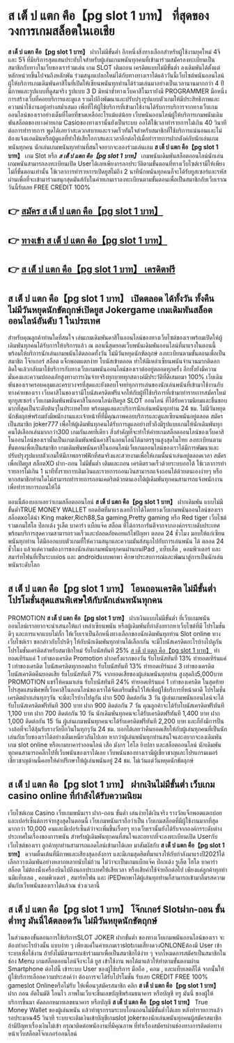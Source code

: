 # ส เต็ ป แตก คือ【pg slot 1 บาท】  ที่สุดของวงการเกมสล็อตในเอเชีย

**ส เต็ ป แตก คือ【pg slot 1 บาท】** ฝากไม่มีขั้นต่ำ  อีกหนึ่งสิ่งทางเลือกสำหรับผู้ใช้งานยุคใหม่ 4จี และ 5จี ที่มีบริการสุดแสนประทับใจสำหรับผู้เล่นเกมพนันทุกคนที่เข้ามาร่วมสมัครลงทะเบียนเป็นสมาชิกกับทางในเว็บของเราร่วมเล่น เกม SLOT  เติมถอน เครดิตแบบไม่มีขั้นต่ำ ลงเดิมพันได้ตั้งแต่ หลักหน่วยขึ้นไปจนถึงหลักพัน ร่วมสนุกแปลกใหม่ได้กับทางทางเราได้แล้ววันนี้เว็บไซต์พนันออนไลน์ผู้ให้บริการเกมเดิมพันคาสิโนที่เปิดให้เซียนพนันทุกท่านได้ร่วมเล่นมาอย่างเป็นเวลานานมากกว่า 4 ปี มีภาพและรูปแบบที่ดูสมจริง รูปแบบ 3 D
มิหนำซ้ำทางเว็บคาสิโนเรายังมี  PROGRAMMER มือหนึ่งการสร้างเว็บที่คอยบริการและดูแล  รวมไปถึงพัฒนาและปรับปรุงรูปแบบตัวเกมให้มีประสิทธิภาพและความน่าใช้งานอยู่อย่างสม่ำเสมอ เพื่อที่ให้ผู้ใช้บริการที่เข้ามาใช้งานได้รับการบริการจากทางเว็บเกมออนไลน์ของเราอย่างเต็มที่โดยที่ขาดเหลืออะไรแม้แต่น้อย เว็บพนันออนไลน์ผู้ให้บริการเกมพนันเดิมพันสล็อตของทางค่ายเกม Casioของทางเรานั้นยังเป็นระบบ ออโต้ใช้เวลาทำรายการไม่เกิน 40 วินาที ต่อการทำรายการ พูดได้เลยว่าสะดวกสบายและรวดเร็วทันใจสำหรับสมาชิกที่ใช้บริการแน่นอนและไม่ต้องแจ้งแอดมินหรือผู้ดูแลที่ทำให้เสียโอกาสและเวลาอีกต่อไปเมื่อทำรายการฝากตังค์กับนักเล่นเกมพนันทุกคน
นักเล่นเกมพนันทุกท่านที่สนใจอยากจะลองร่วมเล่นเกม **ส เต็ ป แตก คือ【pg slot 1 บาท】** เกม Slot  หรือ ***ส เต็ ป แตก คือ【pg slot 1 บาท】*** เกมพนันเดิมพันสล็อตออนไลน์นักเล่นเกมพนันสามารถลงทะเบียนเปิด Userได้เลยเพียงกรอกประวัติตามขั้นตอนที่ทางเว็บไซต์เรามีให้เพียงไม่กี่ขั้นตอนเท่านั้น ใช้เวลาการทำรายการเปิดยูสไม่ถึง 2 นาทีนักพนันทุกคนก็จะได้รับยูสเซอร์และรหัสผ่านเพื่อที่จะเข้ามาร่วมสนุกสุดมันส์กับในค่ายเกมเราลงทะเบียนตามขั้นตอนเพื่อเป็นสมาชิกกับเว็บเราณ วันนี้รับเลย FREE CREDIT 100%

## 👉 [สมัคร ส เต็ ป แตก คือ【pg slot 1 บาท】](https://archa888.com/)
## 👉 [ทางเข้า ส เต็ ป แตก คือ【pg slot 1 บาท】](https://archa888.com/)
## 👉 [ส เต็ ป แตก คือ【pg slot 1 บาท】 เครดิตฟรี](https://archa888.com/)

## ส เต็ ป แตก คือ【pg slot 1 บาท】 เปิดตลอด ได้ทั้งวัน ทั้งคืน ไม่มีวันหยุดนักขัตฤกษ์เปิดยูส Jokergame เกมเดิมพันสล็อตออนไลน์อันดับ 1 ในประเทศ

สำหรับคุณลูกค้าท่านใดที่สนใจ เล่นเกมเดิมพันคาสิโนออนไลน์ของทางเว็บไซต์ของเราพร้อมเปิดให้ผู้เดิมพันทุกคนได้รับการให้บริการแล้ว ณ ตอนนี้สุดยอดเว็บพนันเดิมพันออนไลน์ที่มาแรงในตอนนี้ พร้อมให้บริการนักเล่นเกมพนันได้ตลอดทั้งวัน ไม่มีวันหยุดนักขัตฤกษ์ ลงทะเบียนตามขั้นตอนเพื่อเป็นสมาชิก โจ๊กเกอร์ สล็อต แจ็กพอตแตกง่าย โบนัสเข้าตลอด ทำให้มีเหล่าเซียนพนันจำนวนมากติดอกติดใจแล้วกลับมาใช้บริการกับทางเว็บเกมพนันออนไลน์ของเราต่ออยู่ตลอดทุกครั้ง อีกทั้งยังมีความมั่นคงและความปลอดภัยสูงทางการเงินจ่ายจริงทุกบาททุกสตางค์มีประวัติที่ดีเสมอมา 100% เว็บเดิมพันของเราครอบคลุมและครบวงจรที่สุดและยังตอบโจทย์ทุกการเล่นของนักเล่นพนันที่เข้ามาใช้งานกับทางค่ายของเรา
เว็บคาสิโนของเรามีโบนัสเครดิตฟรีแจกให้กับผู้ที่ใช้บริการที่เข้ามาทำรายการสมัครใหม่ทุกยูสเซอร์ เว็บเกมเดิมพันพนันคาสิโนออนไลน์เปิดยูส SLOT ออนไลน์ ที่ได้รับความนิยมและชื่นชอบมากที่สุดเป็นระดับต้นๆในประเทศไทย พร้อมดูแลและบริการนักเล่นพนันทุกท่าน 24 ชม. ไม่มีวันหยุดนักขัตฤกษ์พร้อมยังมีพนักงานและเจ้าหน้าที่ที่มีคุณภาพคอยบริการและดูแลเซียนพนันอยู่ตลอด สมัครเป็นสมาชิก joker777 เพื่อให้ผู้เดิมพันทุกคนได้รับการดูแลอย่างทั่วถึงมีรูปแบบเกมให้นักเดิมพันทุกคนได้เลือกเล่นมากกว่า300 เกมกันเลยทีเดียว
สิ่งสำคัญที่จะทำให้ค่ายเกมสล็อตออนไลน์ของเว็บคาสิโนออนไลน์ของเรานั้นเป็นเกมเดิมพันพนันคาสิโนออนไลน์ได้มาตรฐานสูงสุดในไทย ลงทะเบียนตามขั้นตอนเพื่อเป็นสมาชิก  เกมเดิมพันพนันคาสิโนออนไลน์เว็บเกมออนไลน์ของเราได้มีการพัฒนาและปรับปรุงรูปแบบตัวเกมให้มีภาพกราฟฟิกที่สมจริงและสวยงามเพื่อให้เกมนั้นน่าเล่นอยู่ตลอดเวลา สมัครเพื่อเปิดยูส สล็อตXO ฝาก-ถอน ไม่มีขั้นต่ำ เติมและถอน เครดิตรวดเร็วด้วยระบบออโต้ ใช้เวลาการทำรายการไม่เกิน 1 นาทีทั้งรายการเติมเงินและรายการถอนเงินสามารถแจ้งถอนได้ด้วยตนเองง่ายๆ หรือหากสมาชิกท่านใดไม่สามารถทำรายการถอนเคดริตด้วยตนเองได้ผู้เดิมพันทุกคนสามารถแจ้งพนักงานเพื่อทำรายการถอนให้ได้

ตอนนี้ต้องบอกเลยว่าเกมสล็อตออนไลน์ **ส เต็ ป แตก คือ【pg slot 1 บาท】** ฝากเดิมพัน แบบไม่มีขั้นต่ำTRUE MONEY WALLET ยอดฮิตที่มาแรงเลยก็ว่าได้โดยทางเว็บเกมพนันออนไลน์ของเรา สล็อตxoได้นำ  King maker,Rich88,Sa gaming,Pretty gaming  หรือ Red tiger เว็บไซต์รวมเกมไฮโล ป๊อกเด้ง รูเล็ต บาคาร่า แบ็กแจ๊ค สล็อต ที่ได้การการันตีจากจากองค์กรระบดับประเทศ พร้อมบริการสุดความสามารถรวดเร็วและปลอดภัยคอยแก้ไขปัญหา ตลอด 24 ชั่วโมง มอบให้แก่เซียนพนันทุกท่าน ได้มีออกแบบตัวเกมที่ให้ความสนุกและความมันส์สนุกไปกับการเล่นพนัน ได้ ตลอด 24 ชั่วโมง แล้วแต่ความต้องการของนักเล่นเกมพนันทุกคนผ่านบนiPad , แท็บเล็ต , คอมพิวเตอร์ และสมาร์ทโฟนที่เป็นระบบios และ androidแบบพกพา ศึกษาประสบการณ์และพัฒนาสู่การเป็นนักเล่นพนันระดับโลก

## ส เต็ ป แตก คือ【pg slot 1 บาท】 โอนถอนเครดิต ไม่มีขั้นต่ำ โปรโมชั่นสุดแสนพิเศษให้กับนักเล่นพนันทุกคน

 PROMOTION  **ส เต็ ป แตก คือ【pg slot 1 บาท】** ฝากเงินแบบไม่มีขั้นต่ำ ที่เว็บเกมพนันออนไลน์เราอยากจะนำเสนอให้แก่  เหล่าเซียนพนัน หรือผู้เดิมพันที่กำลังอยากหาเว็บไซต์ที่มี โปรโมชั่นดีๆ และการแจกแบบไม่กั๊ก ให้เว็บเราเป็นอีกหนึ่งทางเลือกของนักเดิมพันทุกท่าน Slot online ทางเว็บไซต์เรา ขอกล่าวกับโปรดีๆ ให้กับนักเดิมพันทุกท่านได้เลือกกัน จะมีโบนัสเครดิตอะไรบ้างไปดูกัน
โปรโมชั่นเครดิตสำหรับสมาชิกใหม่ รับโบนัสทันที 25% [ส เต็ ป แตก คือ【pg slot 1 บาท】](https://archa888.com/) ทำยอดเทิร์นแค่ 1 เท่าของเครดิต
 Promotion ฝากครั้งแรกของวัน รับโบนัสทันที 13% ทำยอดเทิร์นแค่ 1 เท่าของเครดิต
โบนัสเครดิตทุกยอดฝาก รับโบนัสทันที 13% ทำยอดเทิร์นแค่ 3 เท่าของเครดิต
โบนัสเครดิตคืนยอดเสีย รับโบนัสทันที 7% จากยอดเสียของผู้เล่นพนันทุกท่าน สูงสุดถึง5,000บาท
 PROMOTION แชร์ให้คนมาเล่น รับโบนัสทันที 24% ทำยอดเทิร์นแค่ 1 เท่าของเครดิต
ในสุดท้ายโปรสุดแสนพิศษที่เว็บคาสิโนออนไลน์ของเราได้จัดเตรียมขึ้นไว้ให้เพื่อผู้ใช้บริการที่หน้าตาดี โปรโมชั่นเครดิตฝากเล่นทุกๆวัน จะมีอะไรบ้างไปดูกัน
ฝาก 500 ติดต่อกัน 3 วัน ผู้เล่นเกมพนันออนไลน์จะได้รับโบนัสเครดิตฟรีทันที 300 บาท
ฝาก 900 ติดต่อกัน 7 วัน คุณลูกค้าจะได้รับโบนัสเครดิตฟรีทันที 1,100 บาท
ฝาก 700 ติดต่อกัน 10 วัน นักเดิมพันทุกคนจะได้รับเครดิตฟรีทันที 1,400 บาท
ฝาก 1,000 ติดต่อกัน 15 วัน ผู้เล่นเกมพนันทุกคนจะได้รับเครดิตฟรีทันที 2,200 บาท
และก็ยังมีการปั่นวงล้อที่จะได้ลุ้นรับรางวัลบิ๊กวินในทุกๆวัน 24 ชม. บอกได้เลยว่าคืนยอดเสียให้กับผู้เล่นทุกคนที่เป็นนักเล่นกับเว็บของเราได้อย่างเต็มเหนี่ยวกันไปเลย หากว่าผู้เล่นพนันทุกท่านสนใจและอยากจะลงเดิมพัน เกม slot online หรือเกมบาคาร่าออนไลน์ เสือ มังกร ไฮโล ยิงปลา และสล็อตออนไลน์ นักเดิมพันทุกคนสามารถคลิ๊กไปที่เว็บพนันของเราได้เลย เว็บพนันของทางเรามีผู้เชี่ยวชาญและโปรแกรมเมอร์เชี่ยวชาญด้านนี้คอยให้คำปรึกษาให้ผู้เล่นพนันอยู่ 24 ชม. ไม่เว้นแต่วันหยุดนักขัตฤกษ์

## ส เต็ ป แตก คือ【pg slot 1 บาท】 ฝากเงินไม่มีขั้นต่ำ  เว็บเกม casino online ที่กำลังได้รับความนิยม

เว็บไซต์เกม Casino เว็บเกมพนันเรา ฝาก-ถอน ขั้นต่ำ เล่นง่ายได้เงินจริง รางวัลแจ็กพอตแตกบ่อยและเปอร์เซ็นต์การจ่ายสูงสุดในตอนนี้ เว็บเกมพนันเราถือว่าเป็น เว็บเกมสล็อตที่มีผู้ใช้งานมากที่สุดมากกว่า 10,000 คนและมีเปอร์เซ็นต์ว่าจะเพิ่มขึ้นเรื่อยๆ ทางเว็บเรานั้นยังได้รับจากองค์กรระดับต่างประเทศในเรื่องของการพนัน สำหรับผู้เดิมพันทุกคนที่สนใจและอยากที่จะลงทะเบียนเปิด Userกับเว็บไซต์ของเรา ลูกค้าทุกท่านสามารถแอดไลน์เข้ามาได้เลย
	มาสัมผัสกับ **ส เต็ ป แตก คือ【pg slot 1 บาท】** ความตื่นเต้นที่มีภาพและเสียงสุดอลังการ และมีเกมสุดฮิตที่มาแรงให้กับกำลังมาแรงปี2021ได้เลือกวางเดิมพันอย่างหลากหลายนับไม่ถ้วน  ไม่ว่าจะเป็นเกมแบ็กแจ๊ค ป๊อกเด้ง รูเล็ต ไฮโล บาคาร่า สล็อต ไม่ต้องนั่งเครื่องบินไปถึงนอกประเทศให้เสียเวลา หรือเสียค่าใช้จ่ายอีกต่อไป เพียงแค่ลูกค้าทุกท่านมีแท็บเลต , คอมพิวเตอร์ , สมาร์ทโฟน และ iPEDพกพาได้ผู้เล่นทุกท่านก็สามารถเข้ามาลิ้มรสความมันกับเว็บพนันของเราได้แล้วณ ช่วงเวลานี้

## ส เต็ ป แตก คือ【pg slot 1 บาท】 โจ๊กเกอร์ Slotฝาก-ถอน ขั้นต่ำทรู มันนี่ได้ตลอดวัน ไม่มีวันหยุดนักขัตฤกษ์

ในส่วนของขั้นตอนการใช้บริการSLOT JOKER ฝากขั้นต่ำ ของทางเว็บเกมพนันออนไลน์ของเรา จะต้องทำอะไรบ้างนั้น แบบง่าย ๆ เพียงแค่ในค่ายเกมเราslotเกมเสี่ยงดวงONLONEต้องมี User เข้าระบบเพื่อใช้งาน ถ้ายังไม่มีสามารถเข้าร่วมมาเพื่อเป็นสมาชิกได้ง่าย ๆ จากโหมดการสมัครเป็นสมาชิกในช่อง Menu เกมสล็อตออนไลน์จึงจะได้ ยูส เข้าใช้งาน พอได้มาแล้วให้ทำตามขั้นตอนผ่าน Smartphone ต่อไปนี้
เข้าระบบ User  ของผู้ใช้บริการ มือถือ , คอม , และแท็บเลตก็ได้
จากนั้นให้ผู้ใช้บริการเลือกความประสงค์ว่า ต้องการจะได้รับโปรโมชั่น รับเลย CREDIT FREE 100% gameslot Onlineหรือไม่รับ
ให้เพื่อนๆสมัครสมาชิก คลิก **ส เต็ ป แตก คือ【pg slot 1 บาท】** ฝาก ถอน  อัตโนมัติ โอนไว ภาพในเว็บจะขึ้นเลขบัญชีพร้อมธนาคาร หรือบัญชี ทรู มันนี่ ของผู้ให้บริการขึ้นมา
คัดลอกหมายเลขธนาคาร หรือบัญชี **ส เต็ ป แตก คือ【pg slot 1 บาท】** True Money Wallet ของผู้เล่นพนัน แล้วทำธุรกรรมระบบโอนถอนไม่มีขั้นต่ำได้เลย
หลังทำรายการแล้ว รอประมาณ45 วินาที ระบบจะเติมเงินเข้าบัญชีเกมslot jokerของนักเล่นพนันทุกคนผู้สมัครสมาชิก
ถ้ามีปัญหาเรื่องเงินไม่เข้า กรุณาติดต่อพนักงานที่มีคุณภาพ ที่ทำเรื่องสมัครผ่านช่องทางการติดต่อทางหน้าเว็บสล็อตโจ๊กเกอร์ออนไลน์



